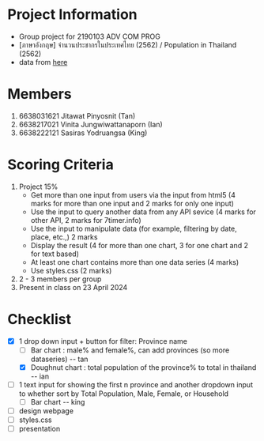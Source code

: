 # Project Information
- Group project for 2190103 ADV COM PROG
- [ภาษาอังกฤษ] จำนวนประชากรในประเทศไทย (2562) / Population in Thailand (2562)
- data from [here](https://data.thailand.opendevelopmentmekong.net/th/dataset/thailand-population-2019/resource/108125ab-7323-4b29-bcbe-9fc8bb24acbf)

# Members
1. 6638031621 Jitawat Pinyosnit (Tan)
2. 6638217021 Vinita Jungwiwattanaporn (Ian)
3. 6638222121 Sasiras Yodruangsa (King)

# Scoring Criteria
1. Project 15%
    - Get more than one input from users via the input from html5 (4 marks for more than one input and 2 marks for only one input)
    - Use the input to query another data from any API sevice (4 marks for other API, 2 marks for 7timer.info)
    - Use the input to manipulate data (for example, filtering by date, place, etc.,) 2 marks
    - Display the result (4 for more than one chart, 3 for one chart and 2 for text based)
    - At least one chart contains more than one data series (4 marks)
    - Use styles.css (2 marks)
2. 2 - 3 members per group
3. Present in class on 23 April 2024

# Checklist
- [x] 1 drop down input + button for filter: Province name
    - [ ] Bar chart : male% and female%, can add provinces (so more dataseries) -- tan
    - [x] Doughnut chart : total population of the province% to total in thailand -- ian
- [ ] 1 text input for showing the first n province and another dropdown input to whether sort by Total Population, Male, Female, or Household
    - [ ] Bar chart -- king
- [ ] design webpage
- [ ] styles.css
- [ ] presentation

